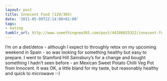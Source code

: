 ```yaml
---
layout: post
title: Innocent Food (129/365)
date: '2011-05-09T22:14:00+01:00'
tags:
- eating
tumblr_url: http://www.somethingnew365.com/post/44286025322/innocent-food-129365
---
```

I’m on a diet/detox - although I expect to throughly retox on my upcoming weekend in Spain - so was looking for something healthy but easy to prepare. I went to Stamford Hill Sainsbury’s for a change and bought something I hadn’t seen before - an Mexican Sweet Potato Chilli Veg Pot from Innocent.
It was OK, a little bland for my taste, but reasonably healthy and quick to microwave :-)
